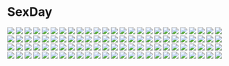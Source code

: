# SexDay
![](https://konachan.com/jpeg/ca95380fdca3e1320e40eb44d646a907/Konachan.com%20-%20191331%202girls%20ball%20beach%20bikini%20blush%20breasts%20choker%20cleavage%20flowers%20ia%20junp%20long_hair%20navel%20ponytail%20ribbons%20swimsuit%20tree%20twintails%20vocaloid%20water.jpg)
![](https://konachan.com/image/3f29229b797cb1f8765bf3e5f3b28986/Konachan.com%20-%2042046%20blonde_hair%20brown_eyes%20brown_hair%20green_eyes%20sakura_%28tsubasa%29%20syaoran%20tsubasa_reservoir_chronicle.jpg)
![](https://konachan.com/image/6c0937ffd05932daa2ecdeb7996bbd72/Konachan.com%20-%20149182%20flowers%20irie_%28masaki%29%20onozuka_komachi%20red_eyes%20red_hair%20short_hair%20thighhighs%20touhou%20twintails.jpg)
![](https://konachan.com/image/44336917790df3cb0939435fe16aa9bc/Konachan.com%20-%2024577%20animal%20blue_eyes%20cat%20green_hair%20nishimata_aoi%20panties%20pointed_ears%20primula%20shigure_asa%20shuffle%20skirt%20suzuhira_hiro%20thighhighs%20underwear.jpg)
![](https://konachan.com/image/5a7ae762b5f893e29c0d1a10eabb01aa/Konachan.com%20-%20304948%20anthropomorphism%20azur_lane%20blonde_hair%20blue_eyes%20breasts%20cleavage%20gray_hair%20hat%20long_hair%20red_eyes%20tomocha_%28tmc_tmc8%29%20white_hair.jpg)
![](https://konachan.com/image/bd629901b6ab61077a7fbf4e72844f4b/Konachan.com%20-%2024113%20azumanga_daioh%20sakaki%20water.jpg)
![](https://konachan.com/jpeg/46a9ed7a94823ce400590f5c0f6afdd1/Konachan.com%20-%20146328%20breasts%20censored%20game_cg%20long_hair%20mitha%20nanawind%20nipples%20panties%20penis%20purple_eyes%20purple_hair%20pussy%20sex%20thighhighs%20underwear%20yuyukana%20yuyuzuki_ako.jpg)
![](https://konachan.com/image/733902065b52e411ac4908845a35d301/Konachan.com%20-%207230%20barefoot%20demon%20gagraphic%20logo%20loli%20watermark%20xration.jpg)
![](https://konachan.com/jpeg/ad537b59cd3bfc491aac04173b956a54/Konachan.com%20-%20181870%20dress%20flowers%20green_hair%20gumi%20short_hair%20tomoyami%20vocaloid.jpg)
![](https://konachan.com/image/2af86c0c975aa95a8cfc863a68448ba9/Konachan.com%20-%20198510%20black_hair%20blue_eyes%20blue_hair%20blush%20chibi%20drink%20g_yuusuke%20gadou_rinko%20glasses%20light%20long_hair%20male%20pantyhose%20school_uniform%20short_hair.jpg)
![](https://konachan.com/image/4f5e3d639ef96841842f14148e3d5ee8/Konachan.com%20-%2037963%20blood%20boots%20breast_grab%20breasts%20censored%20cum%20gloves%20nipples%20ragnarok_online%20sex%20tentacles%20thighhighs%20wet.jpg)
![](https://konachan.com/jpeg/1fe5956a0b8cabe8ff08c64da71702aa/Konachan.com%20-%20299867%20aliasing%20animal_ears%20arknights%20blonde_hair%20blush%20breasts%20catgirl%20choker%20cleavage%20fang%20kuavera%20long_hair%20navel%20nopan%20ponytail%20white%20yellow_eyes.jpg)
![](https://konachan.com/jpeg/c36dca6363635118d6b87e13d879fd74/Konachan.com%20-%20239060%20blue_hair%20blush%20boku_to_koi_suru_ponkotsu_akuma%20dress%20game_cg%20green_eyes%20loli%20long_hair%20ryuusenji_aifa%20sayori%20smile%20twintails.jpg)
![](https://konachan.com/image/4b31785d8f47a80d76c46560a669312e/Konachan.com%20-%2014320%20anthropomorphism%20os-tan%20windows%20xp.jpg)
![](https://konachan.com/jpeg/4951131515da58cf93c70a85f37ee820/Konachan.com%20-%2037445%20bikini%20fairy%20kantoku%20swimsuit%20tan_lines%20topless.jpg)
![](https://konachan.com/jpeg/ef39867d44eeef080985d366c7fa795f/Konachan.com%20-%2039331%20air_gear%20oh_great.jpg)
![](https://konachan.com/image/7a96a62414e0de4e733220975bc77a7f/Konachan.com%20-%2092305%20aqua_eyes%20blonde_hair%20gloves%20hat%20macco%20tie%20vocaloid.jpg)
![](https://konachan.com/jpeg/5fab29f872fac619cbeea4154a691a83/Konachan.com%20-%20254715%20blonde_hair%20blush%20breasts%20brown_hair%20dark_skin%20game_cg%20gloves%20long_hair%20necklace%20nipples%20penis%20pussy%20sex%20short_hair%20spread_legs%20thighhighs%20uncensored.jpg)
![](https://konachan.com/image/91973d883c1a7809f59203db4c69e5c2/Konachan.com%20-%20101890%20elpinoy%20erect_nipples%20necklace%20spear%20thighhighs%20weapon.jpg)
![](https://konachan.com/image/b5eadba689b8a79a4c009535d366bfb4/Konachan.com%20-%2059354%20breast_hold%20breasts%20dark_skin%20galge.com%20green_eyes%20logo%20nanakusa_amane%20nipples%20nude.jpg)
![](https://konachan.com/image/84c41c875d9ece497e3b17f2f3b9f878/Konachan.com%20-%2027792%20clamp%20miyuki-chan_in_wonderland.jpg)
![](https://konachan.com/image/7d925169022a584b0f3bc37db2323d73/Konachan.com%20-%20157325%20barefoot%20blonde_hair%20horns%20hoshiguma_yuugi%20japanese_clothes%20madcocoon%20moon%20touhou.jpg)
![](https://konachan.com/image/a70b6d4ce2a75a42aabce972d09c3ad6/Konachan.com%20-%20176106%20aqua_eyes%20aqua_hair%20game_console%20hatsune_miku%20headphones%20long_hair%20mayo_riyo%20vocaloid.jpg)
![](https://konachan.com/jpeg/4e3ebf66b2d35a923a529a635ef01dde/Konachan.com%20-%2089837%20bow%20chibi%20cirno%20fairy%20nue_%28artist%29%20touhou%20wings.jpg)
![](https://konachan.com/jpeg/63cbfa7ac334544a8a33220b920e21fb/Konachan.com%20-%2099282%20blush%20game_cg%20green_hair%20hoshizuki_akira%20school_uniform%20sex%20soushinjutsu_rei%20yukirin.jpg)
![](https://konachan.com/image/85bad885a2c378e0ab17fa563e513109/Konachan.com%20-%20173969%20barefoot%20beach%20bikini%20black_eyes%20black_hair%20blush%20breasts%20brown_hair%20cleavage%20ichijou_hotaru%20kimuti-g%20long_hair%20navel%20non_non_biyori%20swimsuit%20wet.jpg)
![](https://konachan.com/image/8bb957e86bc2513d021788b0ec626eca/Konachan.com%20-%20118663%20blonde_hair%20boots%20bunny%20doll%20eyepatch%20fang%20katana%20kotoba_noriaki%20long_hair%20original%20signed%20skirt%20sword%20third-party_edit%20weapon%20white.jpg)
![](https://konachan.com/jpeg/2ed70d527dc6fcb12da75703142f2734/Konachan.com%20-%20251161%20aie%20braids%20building%20city%20clouds%20hug%20long_hair%20madotsuki%20night%20sky%20watermark%20yume_nikki.jpg)
![](https://konachan.com/jpeg/ba9c7b08da5d13941ae744b21621878d/Konachan.com%20-%2012859%20bekkankou%20fortune_arterial.jpg)
![](https://konachan.com/jpeg/1a9d326625577b85a542b55103138c19/Konachan.com%20-%20264217%20black_hair%20blush%20breasts%20brown_eyes%20cherry_blossoms%20flowers%20game_cg%20hibiki_works%20iizuki_tasuku%20kisaragi_maaya%20long_hair%20petals%20skirt.jpg)
![](https://konachan.com/jpeg/d7d68ba1f1540270a50d7e0c57bac781/Konachan.com%20-%20204755%205240mosu%20ass%20bikini%20blush%20breasts%20cleavage%20green_hair%20kazami_yuuka%20red_eyes%20short_hair%20skirt%20skirt_lift%20swimsuit%20thighhighs%20touhou%20underboob%20white.jpg)
![](https://konachan.com/jpeg/83b30a6e915adaec9025094e11b0aac6/Konachan.com%20-%20297822%20blush%20bow%20choker%20corset%20dark%20doll%20goth-loli%20hyorang%20lolita_fashion%20moon%20night%20pantyhose%20pointed_ears%20red_eyes%20red_hair%20short_hair%20twintails.jpg)
![](https://konachan.com/image/3aef23ec9c0965fa3f83c6749166500d/Konachan.com%20-%20249771%20breasts%20brown_hair%20flowers%20horns%20original%20pink_eyes%20pixiv_fantasia%20xing_muhen.jpg)
![](https://konachan.com/image/63274ecbfbf883fd393fe196409b77e3/Konachan.com%20-%2039605%20aisaka_taiga%20chibi%20thighhighs%20toradora%20white.jpg)
![](https://konachan.com/jpeg/7e563d9012f8f9f9b4ad1ccdb027b262/Konachan.com%20-%20238029%20anthropomorphism%20aqua_eyes%20ass%20blush%20breasts%20bubbles%20green_hair%20kantai_collection%20long_hair%20petals%20school_uniform%20skirt%20tagme_%28artist%29%20thighhighs.jpg)
![](https://konachan.com/image/cffa2d36c6a33fbf6d1b02e75ee4fe67/Konachan.com%20-%2056910%20hatsune_miku%20vocaloid.jpg)
![](https://konachan.com/jpeg/dd2846524a5cac3437046d9df8bcf43b/Konachan.com%20-%20294098%20ball%20barefoot%20bikini%20black_eyes%20blue_eyes%20breasts%20clouds%20green_eyes%20long_hair%20pink_hair%20ponytail%20popoccpo%20sky%20swim_ring%20swimsuit%20twintails%20water.jpg)
![](https://konachan.com/jpeg/b066e89286a409e299331ef2241babe1/Konachan.com%20-%20146909%20aqua_hair%20blue_eyes%20blush%20breasts%20hatsune_miku%20long_hair%20navel%20nipples%20nude%20pussy%20sayori%20thighhighs%20twintails%20uncensored%20vocaloid.jpg)
![](https://konachan.com/jpeg/6c700d11beba33d11bc8293ce5e26ac4/Konachan.com%20-%20179819%20akaza%20breasts%20change%21_%7Eano_musume_ni_natte_kunkun_peropero%7E%20kinumura_ui%20may-be_soft%20nipples%20third-party_edit%20white.jpg)
![](https://konachan.com/image/f13e3d5f25c2c0c5573a3007d7947f19/Konachan.com%20-%20172927%20clochette%20long_hair%20oshiki_hitoshi%20sakigake_generation%20school_uniform%20thighhighs%20yukinomiya_an%27on.jpg)
![](https://konachan.com/image/e0cb93b34e7a00741154e68294104cb6/Konachan.com%20-%20123745%202girls%20bow%20byeontae_jagga%20dress%20hakurei_reimu%20hat%20henshako%20japanese_clothes%20miko%20sky%20touhou%20wink%20yakumo_yukari.jpg)
![](https://konachan.com/image/d6447b6b3f594ba518d1df99bf2a57c3/Konachan.com%20-%20144133%202girls%20akiyama_mio%20black_eyes%20black_hair%20blush%20candy%20chocolate%20k-on%21%20long_hair%20nakano_azusa%20red_eyes%20scan%20scarf%20third-party_edit%20twintails.jpg)
![](https://konachan.com/jpeg/513c82125089fba216f175958bb16883/Konachan.com%20-%20238299%20chain%20dress%20dyolf%20fate_%28series%29%20fate_stay_night%20long_hair%20purple_eyes%20purple_hair%20rider%20thighhighs%20watermark%20weapon.jpg)
![](https://konachan.com/image/ff686e05f5e47ad96bd041b40f454c80/Konachan.com%20-%20159802%20blush%20breasts%20garter%20garter_belt%20glasses%20group%20nipples%20oono_aya%20panties%20sawa_azusa%20stockings%20tan_lines%20thighhighs%20twintails%20underwear%20wancozow%20water.jpg)
![](https://konachan.com/image/16e7487c3c9c477b7cd7b0a3095cea85/Konachan.com%20-%2060511%20flandre_scarlet%20touhou.jpg)
![](https://konachan.com/image/da906f35ef3e823b2e10a7be1b7b54f6/Konachan.com%20-%20286791%20blush%20bow%20brown_eyes%20brown_hair%20chyopeuteu%20hakurei_reimu%20japanese_clothes%20long_hair%20miko%20ofuda%20skirt%20touhou.jpg)
![](https://konachan.com/jpeg/25227cadd0b55000d47bc74fec02c16d/Konachan.com%20-%20157475%20clouds%20crown%20gunni%20original%20sky.jpg)
![](https://konachan.com/image/d878ebff5383f7f0e3f491413a51f29e/Konachan.com%20-%2021857%20gundam_seed%20gundam_seed_destiny%20mobile_suit_gundam%20stellar_loussier.jpg)
![](https://konachan.com/jpeg/6fd91c6aadca5df101a39e08f6846db6/Konachan.com%20-%20307404%20blush%20braids%20brown_hair%20cherry%20choker%20food%20fruit%20original%20pink_eyes%20ribbons%20short_hair%20urim_%28paintur%29%20watermark.jpg)
![](https://konachan.com/jpeg/7022e80fc95e7ebb41ddbe6044e821a1/Konachan.com%20-%20299065%20anthropomorphism%20azur_lane%20blonde_hair%20blush%20erect_nipples%20kitsune_neko%20leipzig_%28azur_lane%29%20purple_eyes%20short_hair%20thighhighs%20watermark%20wet.jpg)
![](https://konachan.com/image/0fa18af403a3cb1b41545dcc29e572d6/Konachan.com%20-%2091230%20animal_ears%20blonde_hair%20christmas%20foxgirl%20panties%20pink%20pink_eyes%20tagme%20underwear.jpg)
![](https://konachan.com/jpeg/020bea500d8a886493c77b0b8fd32876/Konachan.com%20-%20300881%20bicolored_eyes%20blonde_hair%20breasts%20hoshikawa_sara%20kazho%20long_hair%20nijisanji%20nipples%20nopan%20open_shirt.jpg)
![](https://konachan.com/image/61732ee41ebe2ab3cd6a223749089041/Konachan.com%20-%20112190%20blonde_hair%20flandre_scarlet%20pantyhose%20red_eyes%20touhou%20vampire%20wings%20wink.jpg)
![](https://konachan.com/image/013616b9562f5924d6586ae122a3a70b/Konachan.com%20-%20228336%20hasaya%20maid%20male%20natsuki_subaru%20rem_%28re%3Azero%29%20re%3Azero_kara_hajimeru_isekai_seikatsu.jpg)
![](https://konachan.com/image/d5e429b13519c4c015422eb8ee35ad01/Konachan.com%20-%20293500%20bikini%20brown_eyes%20brown_hair%20navel%20original%20satoshi_%28guardianoracle%29%20short_hair%20swimsuit.jpg)
![](https://konachan.com/image/31cb2d17d818c6533439a0e56d0988ec/Konachan.com%20-%2074570%20gun%20kagamine_rin%20vocaloid%20weapon%20white.jpg)
![](https://konachan.com/image/d7de72f5f34da577627a4590b0925c19/Konachan.com%20-%20241436%20blush%20brown_hair%20bubbles%20dearrose%20flowers%20glasses%20male%20merc_storia%20pink_hair%20ribbons%20short_hair%20tagme_%28character%29%20tree%20water.jpg)
![](https://konachan.com/image/60acec8e77b42ad3b6a68ddecad0338d/Konachan.com%20-%2092053%20aqua_hair%20azu_%28azzz%29%20blonde_hair%20blue_hair%20chuck%20corset_%28character%29%20fastener%20gun%20horns%20katana%20panty_%28character%29%20pointed_ears%20scanty%20sword%20tagme%20weapon.jpg)
![](https://konachan.com/jpeg/022a38161f67a93d14b222c3fa75d76f/Konachan.com%20-%20257616%20blush%20breasts%20cleavage%20flowers%20game_cg%20japanese_clothes%20mizuno_sao%20pink_hair%20pulltop%20short_hair%20tsubaki_akane%20twintails%20yellow_eyes.jpg)
![](https://konachan.com/jpeg/d357517a2c2d8e3af4396f3b2f41b13d/Konachan.com%20-%20230525%20black_eyes%20black_hair%20blue_eyes%20bow%20braids%20brown_hair%20group%20hat%20instrument%20long_hair%20ponytail%20red_eyes%20scan%20short_hair%20taka_tony%20thighhighs%20white_hair.jpg)
![](https://konachan.com/jpeg/ad696dfd963f33d94d41e3361d017624/Konachan.com%20-%20267515%20animal%20clouds%20fish%20mizuasagi%20nobody%20original%20scenic%20sky.jpg)
![](https://konachan.com/jpeg/4facc60346cfb7913dc453afcf53446c/Konachan.com%20-%20158106%202girls%20ayano_keiko%20brown_eyes%20brown_hair%20long_hair%20miko_92%20nopan%20short_hair%20skirt%20skirt_lift%20sword_art_online%20thighhighs%20twintails%20yuuki_asuna.jpg)
![](https://konachan.com/image/20137761ca78300a3a048a1f7a762c89/Konachan.com%20-%20106281%20blue_eyes%20cirno%20green_eyes%20mystia_lorelei%20pink_eyes%20polychromatic%20red_eyes%20rumia%20touhou%20wriggle_nightbug.jpg)
![](https://konachan.com/image/9313afad10d38ef8e526c40915b77920/Konachan.com%20-%20263189%20aqua_eyes%20bandage%20bikini%20choker%20fate_grand_order%20fate_%28series%29%20frankenstein%20horns%20navel%20pink_hair%20scan%20short_hair%20swimsuit.jpg)
![](https://konachan.com/jpeg/ceb5ce899eafe3dcb7bbcba96659aa63/Konachan.com%20-%20188522%20amamiya_hibiya%20kagerou_project%20kano_shuuya%20kido_tsubomi%20kisaragi_momo%20kisaragi_shintaro%20kozakura_mary%20seto_kousuke%20tknsh_%28takanashi_10%29.jpg)
![](https://konachan.com/jpeg/3e6537e588f06fd545521600ed4fbf41/Konachan.com%20-%20307093%20armor%20blonde_hair%20fate_grand_order%20fate_%28series%29%20jeanne_d%27arc_alter%20jeanne_d%27arc_%28fate%29%20long_hair%20oekaki_taro%20reflection%20sword%20weapon%20white_hair.jpg)
![](https://konachan.com/image/c62450d67f3ba8a8e3c5e30619c034ff/Konachan.com%20-%2039258%20air_gear%20green%20noyamano_ringo%20oh_great.jpg)
![](https://konachan.com/image/8f28bb4c940e2723845d2d834a3951da/Konachan.com%20-%20282932%20blonde_hair%20breasts%20chain%20cleavage%20fate_grand_order%20fate_%28series%29%20gloves%20goomrrat%20green_eyes%20nero_claudius_%28bride%29%20nero_claudius_%28fate%29%20thighhighs.jpg)
![](https://konachan.com/jpeg/2b59600e002e737bd42dafc6891ebb1c/Konachan.com%20-%20275119%20animal_ears%20black_hair%20breasts%20catgirl%20glasses%20gradient%20hanekawa_tsubasa%20monogatari_%28series%29%20nipples%20purple_eyes%20short_hair%20taguchi_takahiro%20wink.jpg)
![](https://konachan.com/image/cc47846867f52648f2bb20862557dbf2/Konachan.com%20-%20270447%20barefoot%20bikini%20blush%20book%20breasts%20flowers%20navel%20patchouli_knowledge%20pekopokox%20purple_eyes%20purple_hair%20short_hair%20swimsuit%20touhou%20watermark.jpg)
![](https://konachan.com/image/73cd1460255dce2fbec326ccca6fd6d1/Konachan.com%20-%2010989%20animal_ears%20catgirl%20tagme.jpg)
![](https://konachan.com/image/80f4d8c8ad320b91b055894f24e426b8/Konachan.com%20-%2066628%20charlotte_e_yeager%20francesca_lucchini%20panties%20strike_witches%20striped_panties%20underwear.jpg)
![](https://konachan.com/image/e931db3ca8dcad1f6072dfd23e276e26/Konachan.com%20-%20202353%20armor%20brown_hair%20dress%20feathers%20kneehighs%20long_hair%20magic%20maningusu%20red_eyes%20reiuji_utsuho%20touhou%20weapon%20wings.jpg)
![](https://konachan.com/jpeg/0345fbf1e49f3796f45903ef400b57e6/Konachan.com%20-%20235344%20alisia_heart%20aquaplus%20blue_eyes%20braids%20breasts%20clouds%20headband%20kawata_hisashi%20long_hair%20orange_hair%20panties%20sky%20thighhighs%20tree%20underwear%20waifu2x.jpg)
![](https://konachan.com/image/f7a18e6d2f4f5262563094a3cd016821/Konachan.com%20-%20177229%20all_points_bulletin%20emperpep%20gun%20hatsune_miku%20pussy%20uncensored%20vocaloid%20weapon.jpg)
![](https://konachan.com/jpeg/ca4d3491a1be48d9ccc9fdaf3cc11ae6/Konachan.com%20-%20101189%202girls%20black_eyes%20black_hair%20blush%20car%20gloves%20headphones%20kneehighs%20long_hair%20microphone%20original%20red_eyes%20red_hair%20retsu_maru%20short_hair%20skirt.jpg)
![](https://konachan.com/image/08540f1125ccd939b63c31e3ab4910b9/Konachan.com%20-%2079684%20angel_beats%21%20yui_%28angel_beats%21%29.jpg)
![](https://konachan.com/jpeg/bce6ecf84ca3c27fb0253f346cf43fc0/Konachan.com%20-%20283185%20ass%20breasts%20brown_hair%20cube%20garter_belt%20kanekiyo_miwa%20mamiya_tamane%20nipples%20purple_eyes%20pussy_juice%20see_through%20thighhighs%20third-party_edit%20white.jpg)
![](https://konachan.com/image/a637afd83822945c014ad2b455f6efbd/Konachan.com%20-%20244881%20blonde_hair%20blood%20breasts%20fate_grand_order%20fate_%28series%29%20junpaku_karen%20scarf%20short_hair%20tears%20thighhighs%20water%20yellow_eyes%20yukata%20zettai_ryouiki.jpg)
![](https://konachan.com/jpeg/f28cfe37ebe371e9e8b7f747abd4bf56/Konachan.com%20-%20291133%20anthropomorphism%20ass%20azur_lane%20barefoot%20bikini%20blush%20book%20gun%20long_hair%20purple_hair%20swimsuit%20transparent%20twintails%20weapon%20yellow_eyes%20zzh100200.jpg)
![](https://konachan.com/jpeg/6d0659dae6791e18693d39deb3cb684f/Konachan.com%20-%2085915%20blue_eyes%20code_geass%20kallen_stadtfeld%20school_uniform%20thighhighs.jpg)
![](https://konachan.com/image/bbe548326c9cac5a35fc027025707602/Konachan.com%20-%20143611%20cosmo_%28pixiv12140406%29%20gyarados%20pikachu%20pokemon.jpg)
![](https://konachan.com/jpeg/0f8061493909a66eec5c207e44ee9052/Konachan.com%20-%20293388%20censored%20game_cg%20kneehighs%20marshmallow_imouto_succubus%20masturbation%20orc_soft%20pussy%20pussy_juice%20school_uniform%20sumeragi_kohaku%20tsukikawa_saki.jpg)
![](https://konachan.com/jpeg/91d609c206fdd0e0d8d4669d8114dafe/Konachan.com%20-%20209654%20amahoshi%20blue_eyes%20book%20bra%20braids%20breasts%20glace%20group%20headband%20long_hair%20navel%20nipples%20no_bra%20panties%20ribbons%20twintails%20underwear%20white_hair.jpg)
![](https://konachan.com/jpeg/36386dbae4b4063dff72677312a9579c/Konachan.com%20-%20271881%207010%20autumn%20blush%20breasts%20brown_eyes%20cleavage%20food%20green_eyes%20group%20idolmaster%20long_hair%20necklace%20short_hair%20skirt%20twintails%20waifu2x%20wink%20wristwear.jpg)
![](https://konachan.com/image/ea3e493217a33eec3689f3c06a534f06/Konachan.com%20-%2094379%20all_male%20armor%20chain%20ezla%20male%20mistwalker%20nintendo%20the_last_story%20white.jpg)
![](https://konachan.com/image/b4dd8ae89d8017afab7fb0b5256b97f7/Konachan.com%20-%20273863%20aqua_eyes%20bed%20blonde_hair%20blush%20breasts%20censored%20chiibou_%28shoukasen%29%20dark_skin%20long_hair%20navel%20nude%20original%20pubic_hair%20pussy%20spread_legs%20twintails.jpg)
![](https://konachan.com/jpeg/520ec6e597699d91c022e43d1bdb29a8/Konachan.com%20-%20198738%20ass%20black_hair%20blue_eyes%20bubbles%20fast-runner-2024%20hiradaira_chisaki%20kneehighs%20long_hair%20nagi_no_asukara%20panties%20school_uniform%20tagme%20underwear%20water.jpg)
![](https://konachan.com/image/086d85d1c0eeca04750c98a42e09649d/Konachan.com%20-%20244930%20animal%20asuteroid%20clouds%20fish%20grass%20iz_%28asuteroid%29%20landscape%20long_hair%20original%20scenic%20sunset%20water%20white_hair.jpg)
![](https://konachan.com/image/daf42e183c45d47216346934f816ec24/Konachan.com%20-%2051035%20hirasawa_yui%20k-on%21.jpg)
![](https://konachan.com/image/8c90d49a56801a1787d9d5c262bc8c8d/Konachan.com%20-%2035074%20katana%20konpaku_youmu%20saigyouji_yuyuko%20sword%20touhou%20weapon.jpg)
![](https://konachan.com/image/820e9ba6cb3818a5046cc6163251390c/Konachan.com%20-%2051903%20flandre_scarlet%20touhou%20uki%20vampire.jpg)
![](https://konachan.com/image/9e6debec33c375c91fab4c4545c298c4/Konachan.com%20-%209780%20allen_walker%20arystar_krory%20chibi%20d.gray-man%20gray%20kanda_yuu%20lavi.jpg)
![](https://konachan.com/image/aa17635e7004acc51602a1d6e8a082a2/Konachan.com%20-%2049553%20akiyama_mio%20hirasawa_yui%20k-on%21%20kotobuki_tsumugi%20tainaka_ritsu.jpg)
![](https://konachan.com/image/c616453a6dc49be0fd9db5e77e8e2fc3/Konachan.com%20-%20112708%20blonde_hair%20gun%20hidan_no_aria%20kanzaki_h_aria%20mine_riko%20pink_hair%20school_uniform%20weapon.jpg)
![](https://konachan.com/image/7c4f1aedd180c3218f3a4885257c7c79/Konachan.com%20-%20151882%20dress%20drink%20headband%20mino106%20purple_hair%20red_eyes%20sake%20short_hair%20touhou%20yasaka_kanako.jpg)
![](https://konachan.com/image/91fca36c710c4cf4554badf22b39adea/Konachan.com%20-%20165177%20blue_eyes%20blue_hair%20bottle_miku%20hatsune_miku%20long_hair%20signed%20vocaloid%20water.jpg)
![](https://konachan.com/image/774862c74ec8b6771533b62d7093d084/Konachan.com%20-%2065581%20brown_hair%20green_eyes%20long_hair%20marriage_royale%20nishimata_aoi%20umeda_minami.jpg)
![](https://konachan.com/image/02f0d6481a8e9cebdb7c01aaafdfb53c/Konachan.com%20-%20191500%202girls%20beatmania%20beatmania_iidx%20blue_eyes%20blue_hair%20bow%20gloves%20headphones%20hifumi%20maru_%28sw1tch%29%20pink_eyes%20pink_hair%20skirt%20umegiri_ameto.jpg)
![](https://konachan.com/image/931e50fa89a08384251fe50c17baaa25/Konachan.com%20-%20192505%20blue_eyes%20breasts%20cleavage%20erect_nipples%20mahou_shoujo_lyrical_nanoha%20nipples%20pink_hair%20ponytail%20see_through%20signum%20sm318%20thighhighs.jpg)
